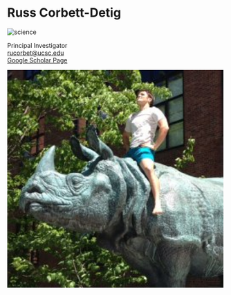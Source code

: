 # Russ Corbett-Detig
![science](https://img.shields.io/badge/russ-.pl-orange)

Principal Investigator  
rucorbet@ucsc.edu   
[Google Scholar Page](https://scholar.google.com/citations?user=9sF4nOkAAAAJ&hl=en&oi=ao)

<img src='russ.png' alt='russ' width='500'/>
